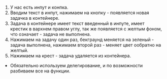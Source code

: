 1.  У нас есть инпут и конпка.
2.  Вводим текст в инпут, нажимаем на кнопку - появляется новая задачка в контейнере.
3.  Задача в контейнере имеет текст введенный в инпуте, имеет крестик в вархнем правом углу, так же появляется с желтым фоном, что означает - задача не выполнена.
4.  Нажимаем на задачу один раз, бекграунд меняется на зеленый - задача выполнена, нажимаем второй раз - меняет цвет ообратно на желтый.
5.  Нажимаем на крест - задача удаляется из контейнера.


*   Обязательно используем делегирование, и по возможности разбиваем все на функции.
